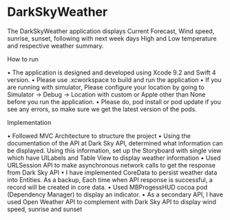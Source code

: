 # DarkSkyWeather
The DarkSkyWeather application displays Current Forecast, Wind speed, sunrise, sunset, following with next week days High and Low temperature and respective weather summary.

How to run

•    The application is designed and developed using Xcode 9.2 and Swift 4 version.
•    Please use .xcworkspace to build and run the application
•    If you are running with simulator, Please configure your location by going to Simulator -> Debug -> Location with custom or Apple other than None before you run the application.
•    Please do, pod install or pod update if you see any errors, so make sure we get the latest version of the pods.

Implementation

•    Followed MVC Architecture to structure the project
•    Using the documentation of the API at Dark Sky API, determined what information can be displayed. Using this information, set up the Storyboard with single view which have UILabels and Table View to display weather information
•    Used URLSession API to make asynchronous network calls to get the response from Dark Sky API
•    I have implemented CoreData to persist weather data into Entities. As a backup, Each time when API response is successful, a record will be created in core data.
•    Used MBProgessHUD cocoa pod (Dependency Manager) to display an indicator.
•    As a secondary API, I have used Open Weather API to complement with Dark Sky API to display wind speed, sunrise and sunset

